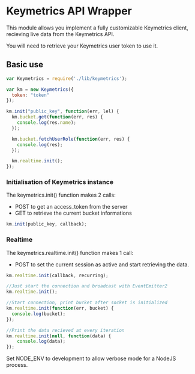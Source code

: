 # Keymetrics API Wrapper

This module allows you implement a fully customizable Keymetrics client, recieving live data from the Keymetrics API.

You will need to retrieve your Keymetrics user token to use it.

## Basic use

```javascript
var Keymetrics = require('./lib/keymetrics');

var km = new Keymetrics({
  token: "token"
});

km.init("public_key", function(err, lel) {
  km.bucket.get(function(err, res) {
    console.log(res.name);
  });

  km.bucket.fetchUserRole(function(err, res) {
    console.log(res);
  });

  km.realtime.init();
});

```

### Initialisation of Keymetrics instance

The keymetrics.init() function makes 2 calls:
* POST to get an access_token from the server
* GET to retrieve the current bucket informations

```javascript
km.init(public_key, callback);
```

### Realtime

The keymetrics.realtime.init() function makes 1 call:
* POST to set the current session as active and start retrieving the data.

```javascript
km.realtime.init(callback, recurring);

//Just start the connection and broadcast with EventEmitter2
km.realtime.init();

//Start connection, print bucket after socket is initialized
km.realtime.init(function(err, bucket) {
  console.log(bucket);
});

//Print the data recieved at every iteration
km.realtime.init(null, function(data) {
    console.log(data);
});
```

Set NODE_ENV to development to allow verbose mode for a NodeJS process.

